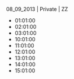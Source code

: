 08_09_2013 | Private | ZZ 
* 01:01:00
* 02:01:00
* 03:01:00
* 10:01:00
* 11:01:00
* 12:01:00
* 13:01:00
* 14:01:00
* 15:01:00
